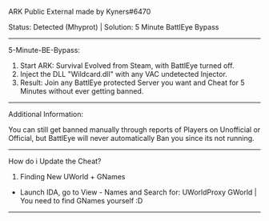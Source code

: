 ARK Public External made by Kyners#6470

Status: Detected (Mhyprot) | Solution: 5 Minute BattlEye Bypass

---------------------------------------------------------------------------------------------------------------------------------------------------
5-Minute-BE-Bypass:

1. Start ARK: Survival Evolved from Steam, with BattlEye turned off.
2. Inject the DLL "Wildcard.dll" with any VAC undetected Injector.
3. Result: Join any BattlEye protected Server you want and Cheat for 5 Minutes without ever getting banned.

----------------------------------------------------------------------------------------------------------------------------------------------------
Additional Information: 

You can still get banned manually through reports of Players on Unofficial or Official, but BattlEye will never automatically Ban you since its not running.

----------------------------------------------------------------------------------------------------------------------------------------------------
How do i Update the Cheat?

1. Finding New UWorld + GNames
- Launch IDA, go to View - Names and Search for: UWorldProxy GWorld | You need to find GNames yourself :D

----------------------------------------------------------------------------------------------------------------------------------------------------



 

